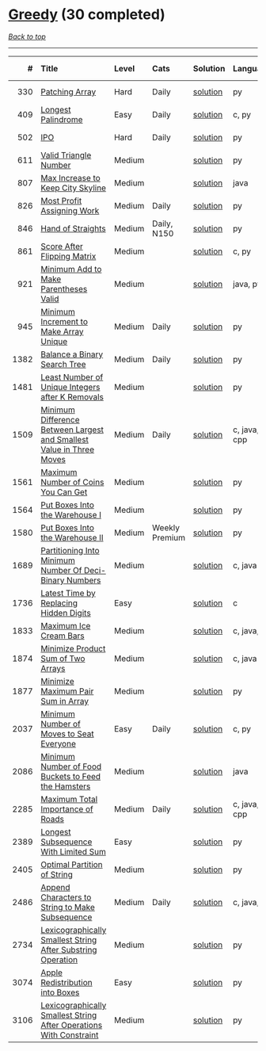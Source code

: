 # [Greedy](<https://leetcode.com/tag/Greedy/>) (30 completed)

*[Back to top](<../../README.md>)*

------

|    # | Title                                                                                                                                                                        | Level   | Cats           | Solution                                                                                        | Languages        | Date Complete   |
|-----:|:-----------------------------------------------------------------------------------------------------------------------------------------------------------------------------|:--------|:---------------|:------------------------------------------------------------------------------------------------|:-----------------|:----------------|
|  330 | [Patching Array](<https://leetcode.com/problems/patching-array>)                                                                                                             | Hard    | Daily          | [solution](<../_330. Patching Array.md>)                                                        | py               | Jun 15, 2024    |
|  409 | [Longest Palindrome](<https://leetcode.com/problems/longest-palindrome>)                                                                                                     | Easy    | Daily          | [solution](<../_409. Longest Palindrome.md>)                                                    | c, py            | Jun 03, 2024    |
|  502 | [IPO](<https://leetcode.com/problems/ipo>)                                                                                                                                   | Hard    | Daily          | [solution](<../_502. IPO.md>)                                                                   | py               | Jun 14, 2024    |
|  611 | [Valid Triangle Number](<https://leetcode.com/problems/valid-triangle-number>)                                                                                               | Medium  |                | [solution](<../_611. Valid Triangle Number.md>)                                                 | py               | May 22, 2024    |
|  807 | [Max Increase to Keep City Skyline](<https://leetcode.com/problems/max-increase-to-keep-city-skyline>)                                                                       | Medium  |                | [solution](<../_807. Max Increase to Keep City Skyline.md>)                                     | java             | Jun 22, 2024    |
|  826 | [Most Profit Assigning Work](<https://leetcode.com/problems/most-profit-assigning-work>)                                                                                     | Medium  | Daily          | [solution](<../_826. Most Profit Assigning Work.md>)                                            | py               | Jun 17, 2024    |
|  846 | [Hand of Straights](<https://leetcode.com/problems/hand-of-straights>)                                                                                                       | Medium  | Daily, N150    | [solution](<../_846. Hand of Straights.md>)                                                     | py               | Jun 06, 2024    |
|  861 | [Score After Flipping Matrix](<https://leetcode.com/problems/score-after-flipping-matrix>)                                                                                   | Medium  |                | [solution](<../_861. Score After Flipping Matrix.md>)                                           | c, py            | Jun 09, 2024    |
|  921 | [Minimum Add to Make Parentheses Valid](<https://leetcode.com/problems/minimum-add-to-make-parentheses-valid>)                                                               | Medium  |                | [solution](<../_921. Minimum Add to Make Parentheses Valid.md>)                                 | java, py         | Jun 11, 2024    |
|  945 | [Minimum Increment to Make Array Unique](<https://leetcode.com/problems/minimum-increment-to-make-array-unique>)                                                             | Medium  | Daily          | [solution](<../_945. Minimum Increment to Make Array Unique.md>)                                | py               | Jun 13, 2024    |
| 1382 | [Balance a Binary Search Tree](<https://leetcode.com/problems/balance-a-binary-search-tree>)                                                                                 | Medium  | Daily          | [solution](<../_1382. Balance a Binary Search Tree.md>)                                         | py               | Jun 25, 2024    |
| 1481 | [Least Number of Unique Integers after K Removals](<https://leetcode.com/problems/least-number-of-unique-integers-after-k-removals>)                                         | Medium  |                | [solution](<../_1481. Least Number of Unique Integers after K Removals.md>)                     | py               | Jun 15, 2024    |
| 1509 | [Minimum Difference Between Largest and Smallest Value in Three Moves](<https://leetcode.com/problems/minimum-difference-between-largest-and-smallest-value-in-three-moves>) | Medium  | Daily          | [solution](<../_1509. Minimum Difference Between Largest and Smallest Value in Three Moves.md>) | c, java, py, cpp | Jul 02, 2024    |
| 1561 | [Maximum Number of Coins You Can Get](<https://leetcode.com/problems/maximum-number-of-coins-you-can-get>)                                                                   | Medium  |                | [solution](<../_1561. Maximum Number of Coins You Can Get.md>)                                  | py               | Jun 23, 2024    |
| 1564 | [Put Boxes Into the Warehouse I](<https://leetcode.com/problems/put-boxes-into-the-warehouse-i>)                                                                             | Medium  |                | [solution](<../_1564. Put Boxes Into the Warehouse I.md>)                                       | py               | Jun 14, 2024    |
| 1580 | [Put Boxes Into the Warehouse II](<https://leetcode.com/problems/put-boxes-into-the-warehouse-ii>)                                                                           | Medium  | Weekly Premium | [solution](<../_1580. Put Boxes Into the Warehouse II.md>)                                      | py               | Jun 14, 2024    |
| 1689 | [Partitioning Into Minimum Number Of Deci-Binary Numbers](<https://leetcode.com/problems/partitioning-into-minimum-number-of-deci-binary-numbers>)                           | Medium  |                | [solution](<../_1689. Partitioning Into Minimum Number Of Deci-Binary Numbers.md>)              | c, java          | Jun 22, 2024    |
| 1736 | [Latest Time by Replacing Hidden Digits](<https://leetcode.com/problems/latest-time-by-replacing-hidden-digits>)                                                             | Easy    |                | [solution](<../_1736. Latest Time by Replacing Hidden Digits.md>)                               | c                | Jun 03, 2024    |
| 1833 | [Maximum Ice Cream Bars](<https://leetcode.com/problems/maximum-ice-cream-bars>)                                                                                             | Medium  |                | [solution](<../_1833. Maximum Ice Cream Bars.md>)                                               | c, java, py      | Jun 23, 2024    |
| 1874 | [Minimize Product Sum of Two Arrays](<https://leetcode.com/problems/minimize-product-sum-of-two-arrays>)                                                                     | Medium  |                | [solution](<../_1874. Minimize Product Sum of Two Arrays.md>)                                   | c, java          | Jun 22, 2024    |
| 1877 | [Minimize Maximum Pair Sum in Array](<https://leetcode.com/problems/minimize-maximum-pair-sum-in-array>)                                                                     | Medium  |                | [solution](<../_1877. Minimize Maximum Pair Sum in Array.md>)                                   | py               | Jun 23, 2024    |
| 2037 | [Minimum Number of Moves to Seat Everyone](<https://leetcode.com/problems/minimum-number-of-moves-to-seat-everyone>)                                                         | Easy    | Daily          | [solution](<../_2037. Minimum Number of Moves to Seat Everyone.md>)                             | c, py            | Jun 03, 2024    |
| 2086 | [Minimum Number of Food Buckets to Feed the Hamsters](<https://leetcode.com/problems/minimum-number-of-food-buckets-to-feed-the-hamsters>)                                   | Medium  |                | [solution](<../_2086. Minimum Number of Food Buckets to Feed the Hamsters.md>)                  | java             | Jul 01, 2024    |
| 2285 | [Maximum Total Importance of Roads](<https://leetcode.com/problems/maximum-total-importance-of-roads>)                                                                       | Medium  | Daily          | [solution](<../_2285. Maximum Total Importance of Roads.md>)                                    | c, java, py, cpp | Jun 27, 2024    |
| 2389 | [Longest Subsequence With Limited Sum](<https://leetcode.com/problems/longest-subsequence-with-limited-sum>)                                                                 | Easy    |                | [solution](<../_2389. Longest Subsequence With Limited Sum.md>)                                 | py               | May 31, 2024    |
| 2405 | [Optimal Partition of String](<https://leetcode.com/problems/optimal-partition-of-string>)                                                                                   | Medium  |                | [solution](<../_2405. Optimal Partition of String.md>)                                          | py               | Jun 23, 2024    |
| 2486 | [Append Characters to String to Make Subsequence](<https://leetcode.com/problems/append-characters-to-string-to-make-subsequence>)                                           | Medium  | Daily          | [solution](<../_2486. Append Characters to String to Make Subsequence.md>)                      | c, java, py      | Jun 03, 2024    |
| 2734 | [Lexicographically Smallest String After Substring Operation](<https://leetcode.com/problems/lexicographically-smallest-string-after-substring-operation>)                   | Medium  |                | [solution](<../_2734. Lexicographically Smallest String After Substring Operation.md>)          | py               | Jun 29, 2024    |
| 3074 | [Apple Redistribution into Boxes](<https://leetcode.com/problems/apple-redistribution-into-boxes>)                                                                           | Easy    |                | [solution](<../_3074. Apple Redistribution into Boxes.md>)                                      | py               | May 23, 2024    |
| 3106 | [Lexicographically Smallest String After Operations With Constraint](<https://leetcode.com/problems/lexicographically-smallest-string-after-operations-with-constraint>)     | Medium  |                | [solution](<../_3106. Lexicographically Smallest String After Operations With Constraint.md>)   | py               | Jun 29, 2024    |